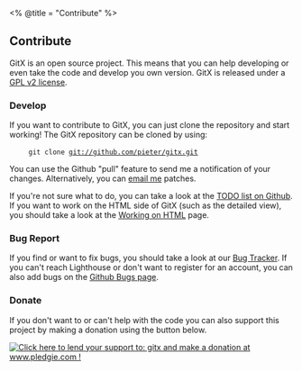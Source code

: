 <% @title = "Contribute"  %>
<h2>
	Contribute
</h2>
<p>
	GitX is an open source project. This means that you can help developing or even take the code and develop you own version.
	GitX is released under a <a href="http://github.com/pieter/gitx/tree/master/COPYING" title="GPL">GPL v2 license</a>. 
</p>
<h3>Develop</h3>

If you want to contribute to GitX, you can just clone the repository and start working! The GitX repository can be cloned by using:

<pre>
	<code>git clone <a href="git://github.com/pieter/gitx.git">git://github.com/pieter/gitx.git</a></code>
</pre>

You can use the Github "pull" feature to send me a notification of your changes. Alternatively, you can <a href="mailto:frimmirf+gitx@gmail.com">email me</a> patches.

If you're not sure what to do, you can take a look at the [TODO list on
Github](http://github.com/pieter/gitx/wikis/TODO). If you want to work on the
HTML side of GitX (such as the detailed view), you should take a look at the
[Working on HTML](http://github.com/pieter/gitx/wikis/workingonhtml) page.

<h3>Bug Report</h3>


If you find or want to fix bugs, you should take a look at our [Bug
Tracker](http://gitx.lighthouseapp.com/projects/17830-gitx). If you can't
reach Lighthouse or don't want to register for an account, you can also add
bugs on the [Github Bugs page](http://github.com/pieter/gitx/wikis/bugs).
	
<h3>Donate</h3>
<p>
	If you don't want to or can't help with the code you can also support this project by making a donation using the button below.
</p>
<p>
	<a href='http://www.pledgie.com/campaigns/1816'><img alt='Click here to lend your support to: gitx and make a donation at www.pledgie.com !' src='http://www.pledgie.com/campaigns/1816.png?skin_name=chrome' border='0' /></a>
</p>

